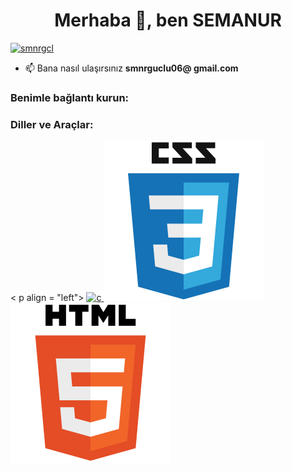 <h1 align="center">Merhaba 👋, ben SEMANUR</h1>
<p align="left"> <a href="https://github.com/ryo-ma/github-profile-trophy" ><img src="https://github-profile-trophy.vercel.app/?username=smnrgcl" alt="smnrgcl" /></a> </p>

- 📫 Bana nasıl ulaşırsınız **smnrguclu06@ gmail.com**

<h3 align="left">Benimle bağlantı kurun:</h3>
<p align="left">
</p>

<h3 align="left">Diller ve Araçlar:</h3>
< p align = "left"> <a href = "https://www.cprogramming.com/" target = "_blank" rel = "noreferrer"> <img src = "https://raw.githubusercontent.com/devicons /devicon/master/icons/c/c-original.svg" alt = "c" genişlik = "40" yükseklik = "40"/> </a> <a href = "https://www.w3schools.com /css/" target = "_blank" rel = "noreferrer"> <img src = "https://raw.githubusercontent.com/devicons/devicon/master/icons/css3/css3-original-wordmark.svg" alt= "css3" genişlik = "40" yükseklik = "40"/> </a> <a href = "https://www.w3.org/html/" target = "_blank" rel = "noreferrer"> <img src = "https://raw.githubusercontent.com/devicons/devicon/master/icons/html5/html5-original-wordmark.svg" alt = "html5" genişlik = "40" yükseklik = "40"/> </ a> </p>

